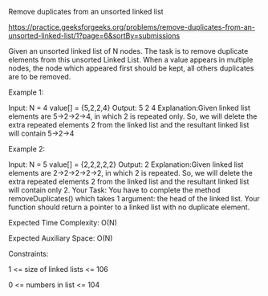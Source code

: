 Remove duplicates from an unsorted linked list

https://practice.geeksforgeeks.org/problems/remove-duplicates-from-an-unsorted-linked-list/1?page=6&sortBy=submissions

Given an unsorted linked list of N nodes. The task is to remove duplicate elements from this unsorted Linked List. When a value appears in multiple nodes, the node which appeared first should be kept, all others duplicates are to be removed.

Example 1:

Input:
N = 4
value[] = {5,2,2,4}
Output: 5 2 4
Explanation:Given linked list elements are
5->2->2->4, in which 2 is repeated only.
So, we will delete the extra repeated
elements 2 from the linked list and the
resultant linked list will contain 5->2->4

Example 2:

Input:
N = 5
value[] = {2,2,2,2,2}
Output: 2
Explanation:Given linked list elements are
2->2->2->2->2, in which 2 is repeated. So,
we will delete the extra repeated elements
2 from the linked list and the resultant
linked list will contain only 2.
Your Task:
You have to complete the method removeDuplicates() which takes 1 argument: the head of the linked list.  Your function should return a pointer to a linked list with no duplicate element.

Expected Time Complexity: O(N)

Expected Auxiliary Space: O(N)

Constraints:

1 <= size of linked lists <= 106

0 <= numbers in list <= 104
